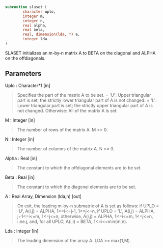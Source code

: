 ```fortran
subroutine slaset (
		character uplo,
		integer m,
		integer n,
		real alpha,
		real beta,
		real, dimension(lda, *) a,
		integer lda
)
```

 SLASET initializes an m-by-n matrix A to BETA on the diagonal and
 ALPHA on the offdiagonals.

## Parameters
Uplo : Character*1 [in]
> Specifies the part of the matrix A to be set.
> = 'U':      Upper triangular part is set; the strictly lower
> triangular part of A is not changed.
> = 'L':      Lower triangular part is set; the strictly upper
> triangular part of A is not changed.
> Otherwise:  All of the matrix A is set.

M : Integer [in]
> The number of rows of the matrix A.  M >= 0.

N : Integer [in]
> The number of columns of the matrix A.  N >= 0.

Alpha : Real [in]
> The constant to which the offdiagonal elements are to be set.

Beta : Real [in]
> The constant to which the diagonal elements are to be set.

A : Real Array, Dimension (lda,n) [out]
> On exit, the leading m-by-n submatrix of A is set as follows:
> if UPLO = 'U', A(i,j) = ALPHA, 1<=i<=j-1, 1<=j<=n,
> if UPLO = 'L', A(i,j) = ALPHA, j+1<=i<=m, 1<=j<=n,
> otherwise,     A(i,j) = ALPHA, 1<=i<=m, 1<=j<=n, i.ne.j,
> and, for all UPLO, A(i,i) = BETA, 1<=i<=min(m,n).

Lda : Integer [in]
> The leading dimension of the array A.  LDA >= max(1,M).


